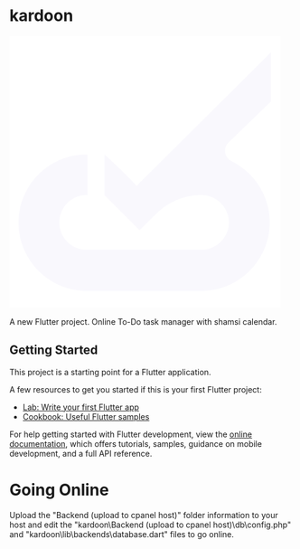 # kardoon
![Alt text](https://github.com/sphrsgh/kardoon/blob/main/assets/splash/Splash%20Artboard.png?raw=true "Optional title")

A new Flutter project.
Online To-Do task manager with shamsi calendar.

## Getting Started

This project is a starting point for a Flutter application.

A few resources to get you started if this is your first Flutter project:

- [Lab: Write your first Flutter app](https://docs.flutter.dev/get-started/codelab)
- [Cookbook: Useful Flutter samples](https://docs.flutter.dev/cookbook)

For help getting started with Flutter development, view the
[online documentation](https://docs.flutter.dev/), which offers tutorials,
samples, guidance on mobile development, and a full API reference.

# Going Online

Upload the "Backend (upload to cpanel host)" folder information to your host and edit the "kardoon\Backend (upload to cpanel host)\db\config.php" and "kardoon\lib\backends\database.dart" files to go online.

